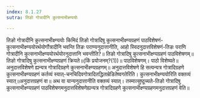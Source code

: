 ```yaml
---
index: 8.1.27
sutra: तिङो गोत्रादीनि कुत्सनाभीक्ष्ण्ययोः

---
```

 तिङो गोत्रादीनि कुत्सनाभीक्ष्ण्ययोः किमिदं तिङो गोत्रादिषु कुत्सनाभीक्ष्ण्यग्रहणं पाठविशेषणं-कुत्सनाभीक्ष्ण्ययोरर्थयोर्गोत्रादीनि भवन्ति तिङः पराण्यनुदात्तानीति, आहो स्विदनुदात्तविशेषणं-तिङः पराणि गोत्रादीनि कुत्सनाभीक्ष्ण्ययोरर्थयोरनुदात्तानि भवन्तीति?॥ तिङो गोत्रादिषु कुत्सनाभीक्ष्ण्यग्रहणं पाठविशेषणम्॥ तिङो गोत्रादिषु कुत्सनाभीक्ष्ण्यग्रहणं क्रियते॥(किं प्रयोजनम्?(1))॥ पाठविशेषणम्। पाठो विशेष्यते॥ अनुदात्तविशेषणे ह्यन्यत्र गोत्रादिग्रहणे कुत्सनाभीक्ष्ण्यग्रहणम्॥ अनुदात्तविशेषणे हि सत्यन्यत्र गोत्रादिग्रहणे कुत्सनाभीक्ष्ण्यग्रहणं कर्तव्यं स्यात्-चनचिदिवगोत्रादितद्धिताम्रेडितेष्वगतेरिति। कुत्सनाभीक्ष्ण्ययोरिति वक्तव्यं स्यात्॥अनुदात्तग्रहणं वा॥ अथ वा यान्यनुदात्तानीति वक्तव्यं स्यात्। तस्मात्सुष्ठूच्यते-तिङो गोत्रादिषु कुत्सनाभीक्ष्ण्यग्रहणं पाठविशेषणमनुदात्तविशेषणेह्यन्यत्र गोत्रादिग्रहणे कुत्सनाभीक्ष्ण्यग्रहणमनुदात्तग्रहणं वेति॥ 